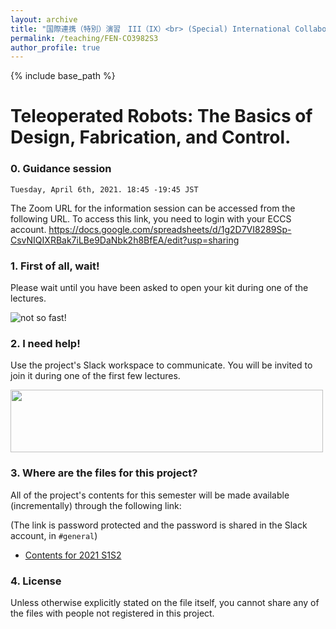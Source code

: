 ```yaml
---
layout: archive
title: "国際連携（特別）演習　III（IX）<br> (Special) International Collaborative Pratice III（IX）"
permalink: /teaching/FEN-CO3982S3
author_profile: true
---
```


{% include base_path %}

# Teleoperated Robots: The Basics of Design, Fabrication, and Control.

### 0. Guidance session
`Tuesday, April 6th, 2021. 18:45 -19:45 JST`

The Zoom URL for the information session can be accessed from the following URL. To access this link, you need to login with your ECCS account.
https://docs.google.com/spreadsheets/d/1g2D7VI8289Sp-CsvNIQIXRBak7iLBe9DaNbk2h8BfEA/edit?usp=sharing

### 1. First of all, wait!
Please wait until you have been asked to open your kit during one of the lectures.

![not so fast!](https://user-images.githubusercontent.com/46012516/111438785-ffdc7d80-8747-11eb-8265-1794c4f04d99.gif)

### 2. I need help!
Use the project's Slack workspace to communicate. You will be invited to join it during one of the first few lectures.

<img src="https://user-images.githubusercontent.com/46012516/111440458-b5f49700-8749-11eb-8834-e48fa903b72c.gif" width="500" height="100">

### 3. Where are the files for this project?

All of the project's contents for this semester will be made available (incrementally) through the following link:

(The link is password protected and the password is shared in the Slack account, in `#general`)

- [Contents for 2021 S1S2](http://u.pc.cd/zPP7)

### 4. License
Unless otherwise explicitly stated on the file itself, you cannot share any of the files with people not registered in this project. 

